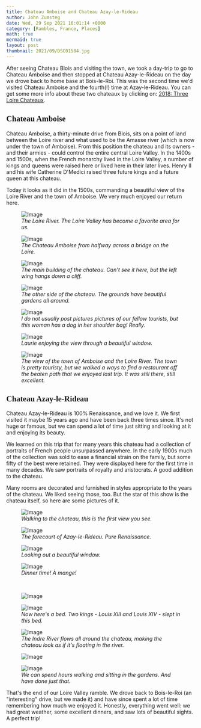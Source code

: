 ```yaml
---
title: Chateau Amboise and Chateau Azay-le-Rideau
author: John Zumsteg
date: Wed, 29 Sep 2021 16:01:14 +0000
category: [Rambles, France, Places]
math: true
mermaid: true
layout: post
thumbnail: 2021/09/DSC01584.jpg
---
```

After seeing Chateau Blois and visiting the town, we took a day-trip to go to Chateau Amboise and then stopped at Chateau Azay-le-Rideau on the day we drove back to home base at Bois-le-Roi. This was the second time we'd visited Chateau Amboise and the fourth(!) time at Azay-le-Rideau. You can get some more info about these two chateaux by clicking on: <a href="http://zumsteg.us/?p=4833">2018: Three Loire Chateaux</a>.
<h2 id="x" style="font-family: verdana;">Chateau Amboise</h2>
Chateau Amboise, a thirty-minute drive from Blois, sits on a point of land between the Loire river and what used to be the Amasse river (which is now under the town of Amboise). From this position the chateau and its owners - and their armies - could control the entire central Loire Valley. In the 1400s and 1500s, when the French monarchy lived in the Loire Valley, a number of kings and queens were raised here or lived here in their later lives. Henry II and his wife Catherine D'Medici raised three future kings and a future queen at this chateau.

Today it looks as it did in the 1500s, commanding a beautiful view of the Loire River and the town of Amboise. We very much enjoyed our return here.

<figure class = "landscape">
	<img src="{{"/assets/images/2021/09/DSC01585.jpg" | prepend: site.baseurl | prepend: site.url }}" alt="Image" />
	<figcaption><em>The Loire River. The Loire Valley has become a favorite area for us.</em></figcaption>
</figure>



<figure class = "landscape">
	<img src="{{"/assets/images/2021/09/DSC01584.jpg" | prepend: site.baseurl | prepend: site.url }}" alt="Image" />
	<figcaption><em>The Chateau Amboise from halfway across a bridge on the Loire.</em></figcaption>
</figure>



<figure class = "landscape">
	<img src="{{"/assets/images/2021/09/DSC01537.jpg" | prepend: site.baseurl | prepend: site.url }}" alt="Image" />
	<figcaption><em>The main building of the chateau. Can't see it here, but the left wing hangs down a cliff.</em></figcaption>
</figure>



<figure class = "landscape">
	<img src="{{"/assets/images/2021/09/DSC01562.jpg" | prepend: site.baseurl | prepend: site.url }}" alt="Image" />
	<figcaption><em>The other side of the chateau. The grounds have beautiful gardens all around.</em></figcaption>
</figure>



<figure class = "portrait">
	<img src="{{"/assets/images/2021/09/DSC01555.jpg" | prepend: site.baseurl | prepend: site.url }}" alt="Image" />
	<figcaption><em>I do not usually post pictures pictures of our fellow tourists, but this woman has a dog in her shoulder bag! Really.</em></figcaption>
</figure>



<figure class = "portrait">
	<img src="{{"/assets/images/2021/09/DSC01552.jpg" | prepend: site.baseurl | prepend: site.url }}" alt="Image" />
	<figcaption><em>Laurie enjoying the view through a beautiful window.</em></figcaption>
</figure>



<figure class = "landscape">
	<img src="{{"/assets/images/2021/09/DSC01538.jpg" | prepend: site.baseurl | prepend: site.url }}" alt="Image" />
	<figcaption><em>The view of the town of Amboise and the Loire River. The town is pretty touristy, but we walked a ways to find a restaurant off the beaten path that we enjoyed last trip. It was still there, still excellent.</em></figcaption>
</figure>


<h2 id="x" style="font-family: verdana;">Chateau Azay-le-Rideau</h2>
Chateau Azay-le-Rideau is 100% Renaissance, and we love it. We first visited it maybe 15 years ago and have been back three times since. It's not huge or famous, but we can spend a lot of time just sitting and looking at it and enjoying its beauty.

We learned on this trip that for many years this chateau had a collection of portraits of French people unsurpassed anywhere. In the early 1900s much of the collection was sold to ease a financial strain on the family, but some fifty of the best were retained. They were displayed here for the first time in many decades. We saw portraits of royalty and aristocrats. A good addition to the chateau.&nbsp;

Many rooms are decorated and furnished in styles appropriate to the years of the chateau. We liked seeing those, too. But the star of this show is the chateau itself, so here are some pictures of it.

<figure class = "landscape">
	<img src="{{"/assets/images/2021/09/DSC01587.jpg" | prepend: site.baseurl | prepend: site.url }}" alt="Image" />
	<figcaption><em>Walking to the chateau, this is the first view you see.</em></figcaption>
</figure>



<figure class = "landscape">
	<img src="{{"/assets/images/2021/09/DSC01617.jpg" | prepend: site.baseurl | prepend: site.url }}" alt="Image" />
	<figcaption><em>The forecourt of Azay-le-Rideau. Pure Renaissance.</em></figcaption>
</figure>



<figure class = "portrait">
	<img src="{{"/assets/images/2021/09/DSC01605.jpg" | prepend: site.baseurl | prepend: site.url }}" alt="Image" />
	<figcaption><em>Looking out a beautiful window.</em></figcaption>
</figure>



<figure class = "landscape">
	<img src="{{"/assets/images/2021/09/DSC01607.jpg" | prepend: site.baseurl | prepend: site.url }}" alt="Image" />
	<figcaption><em>Dinner time! À&nbsp;mange!</em></figcaption>
</figure>



&nbsp;

<figure class = "portrait">
	<img src="{{"/assets/images/2021/09/DSC01609.jpg" | prepend: site.baseurl | prepend: site.url }}" alt="Image" />
	<figcaption></figcaption>
</figure>



<figure class = "portrait">
	<img src="{{"/assets/images/2021/09/DSC01599.jpg" | prepend: site.baseurl | prepend: site.url }}" alt="Image" />
	<figcaption><em>Now here's a bed. Two kings - Louis XIII and Louis XIV - slept in this bed.</em></figcaption>
</figure>



<figure class = "landscape">
	<img src="{{"/assets/images/2021/09/DSC01622.jpg" | prepend: site.baseurl | prepend: site.url }}" alt="Image" />
	<figcaption><em>The Indre River flows all around the chateau, making the chateau look as if it's floating in the river.</em></figcaption>
</figure>



<figure class = "landscape">
	<img src="{{"/assets/images/2021/09/DSC01618.jpg" | prepend: site.baseurl | prepend: site.url }}" alt="Image" />
	<figcaption></figcaption>
</figure>



<figure class = "landscape">
	<img src="{{"/assets/images/2021/09/DSC01631.jpg" | prepend: site.baseurl | prepend: site.url }}" alt="Image" />
	<figcaption><em>We can spend hours walking and sitting in the gardens. And have done just that.</em></figcaption>
</figure>



That's the end of our Loire Valley ramble. We drove back to Bois-le-Roi (an "interesting" drive, but we made it) and have since spent a lot of time remembering how much we enjoyed it. Honestly, everything went well: we had great weather, some excellent dinners, and saw lots of beautiful sights. A perfect trip!
